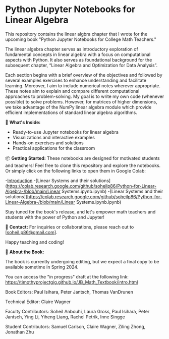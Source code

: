 # Python Jupyter Notebooks for Linear Algebra

This repository contains the linear algbra chapter that I wrote for the upcoming book "Python Jupyter Notebooks for College Math Teachers." 

The linear algebra chapter serves as introductory exploration of fundamental concepts in linear algebra with a focus on computational aspects with Python. It also serves as foundational background for the subsequent chapter, “Linear Algebra and Optimization for Data Analysis”.

Each section begins with a brief overview of the objectives and followed by several examples exercises to enhance understanding and facilitate learning. Moreover, I aim to include numerical notes wherever appropriate. These notes aim to explain and compare different computational approaches to problem-solving. My goal is to write my own code (whenever possible) to solve problems. However, for matrices of higher dimensions, we take advantage of the NumPy linear algebra module which provide efficient implementations of standard linear algebra algorithms.


🚀 **What's Inside:**
- Ready-to-use Jupyter notebooks for linear algebra
- Visualizations and interactive examples
- Hands-on exercises and solutions
- Practical applications for the classroom


📦 **Getting Started:**
These notebooks are designed for motivated students and teachers! Feel free to clone this repository and explore the notebooks. Or simply click on the following links to open them in Google Colab:

-[Introduction](https://colab.research.google.com/github/soheilp86/Python-for-Linear-Algebra-/blob/main/0-Introduction.ipynb)
-[Linear Systems and their solutions](https://colab.research.google.com/github/soheilp86/Python-for-Linear-Algebra-/blob/main/Linear Systems.ipynb.ipynb)
-[Linear Systems and their solutions](https://colab.research.google.com/github/soheilp86/Python-for-Linear-Algebra-/blob/main/Linear Systems.ipynb.ipynb)




Stay tuned for the book's release, and let's empower math teachers and students with the power of Python and Jupyter!

📧 **Contact:**
For inquiries or collaborations, please reach out to [soheil.p86@gmail.com].

Happy teaching and coding!


📘 **About the Book:**

The book is currently undergoing editing, but we expect a final copy to be available sometime in Spring 2024.

You can access the "in progress" draft at the following link: https://timothyprojectgig.github.io/JB_Math_Textbook/intro.html

Book Editors: Paul Isihara, Peter Jantsch, Thomas VanDrunen

Technical Editor: Claire Wagner

Faculty Contributors: Soheil Anbouhi, Laura Gross, Paul Isihara, Peter Jantsch, Ying Li, Yiheng Liang, Rachel Petrik, Inne Singge

Student Contributors: Samuel Carlson, Claire Wagner, Ziling Zhong, Jonathan Zhu

